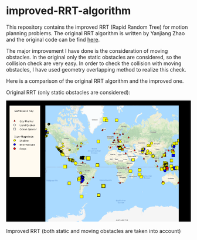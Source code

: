 # improved-RRT-algorithm

This repository contains the improved RRT (Rapid Random Tree) for motion planning problems. The original RRT algorithm is written by Yanjiang 
Zhao and the original code can be find [here](http://www.codeforge.cn/read/218580/pathRRT.m__html). 

The major improvement I have done is the consideration of moving obstacles. In the original only the static obstacles are considered, so the 
collision check are very easy. In order to check the collision with moving obstacles, I have used geometry overlapping method to realize this
check.

Here is a comparison of the original RRT algorithm and the improved one.

Original RRT (only static obstacles are considered):

![](https://github.com/LihaoWang1991/Java-GUI-earthquake-visualization-project/blob/master/Images/GUI-effect.PNG)

Improved RRT (both static and moving obstacles are taken into account)


